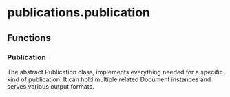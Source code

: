 # publications.publication


## Functions

### Publication
The abstract Publication class, implements everything needed for a specific kind of publication.
It can hold multiple related Document instances and serves various output formats.
